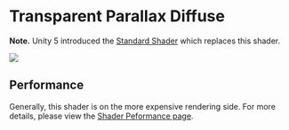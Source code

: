 Transparent Parallax Diffuse
============================

**Note.** Unity 5 introduced the [Standard Shader](shader-StandardShader) which replaces this shader.

![](../uploads/Shaders/Shader-TransParallaxBump.png) 

<!-- include shader-TransFamilyImport -->

<!-- include shader-ParallaxSubsetImport -->

<!-- include shader-DiffuseSubsetImport -->

Performance
-----------


Generally, this shader is on the more expensive rendering side. For more details, please view the [Shader Peformance page](shader-Performance).

